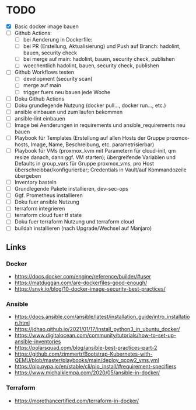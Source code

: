 # TODO

* [x] Basic docker image bauen
* [ ] Github Actions:
  * [ ] bei Aenderung in Dockerfile:
  * [ ] bei PR (Erstellung, Aktualisierung) und Push auf Branch: hadolint, bauen, security check
  * [ ] bei merge auf main: hadolint, bauen, security check, publishen
  * [ ] woechentlich hadolint, bauen, security check, publishen
* [ ] Github Workflows testen
  * [ ] development (security scan)
  * [ ] merge auf main
  * [ ] trigger fuers neu bauen jede Woche
* [ ] Doku Github Actions
* [ ] Doku grundlegende Nutzung (docker pull..., docker run..., etc.)
* [ ] ansible einbauen und zum laufen bekommen
* [ ] ansible-lint einbauen
* [ ] Image bei Aenderungen in requirements und ansible_requirements neu bauen
* [ ] Playbook für Templates (Erstellung auf allen Hosts der Gruppe proxmox-hosts, Image, Name, Beschreibung, etc. parametrisierbar)
* [ ] Playbook für VMs (proxmox_kvm mit Parametern für cloud-init, qm resize danach, dann ggf. VM starten); übergreifende Variablen und Defaults in group_vars für Gruppe proxmox_vms, pro Host überschreibbar/konfigurierbar; Credentials in Vault/auf Kommandozeile übergeben
* [ ] Inventory basteln
* [ ] Grundlegende Pakete installieren, dev-sec-ops
* [ ] Ggf. Prometheus installieren
* [ ] Doku fuer ansible Nutzung
* [ ] terraform integrieren
* [ ] terraform cloud fuer tf state
* [ ] Doku fuer terraform Nutzung und terraform cloud
* [ ] buildah installieren (nach Upgrade/Wechsel auf Manjaro)

## Links

### Docker

* https://docs.docker.com/engine/reference/builder/#user
* https://matduggan.com/are-dockerfiles-good-enough/
* https://snyk.io/blog/10-docker-image-security-best-practices/

### Ansible

* https://docs.ansible.com/ansible/latest/installation_guide/intro_installation.html
* https://jdhao.github.io/2021/01/17/install_python3_in_ubuntu_docker/
* https://www.digitalocean.com/community/tutorials/how-to-set-up-ansible-inventories
* https://polarsquad.com/blog/ansible-best-practices-part-2
* https://github.com/zimmertr/Bootstrap-Kubernetes-with-QEMU/blob/master/playbooks/main/deploy_qcow2_vms.yml
* https://pip.pypa.io/en/stable/cli/pip_install/#requirement-specifiers
* https://www.michalklempa.com/2020/05/ansible-in-docker/

### Terraform

* https://morethancertified.com/terraform-in-docker/
